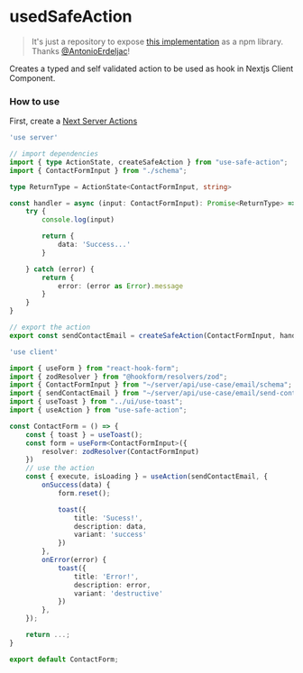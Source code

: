 # usedSafeAction

> It's just a repository to expose [this implementation](https://www.youtube.com/watch?v=pRybm9lXW2c&t=20767s) as a npm library. Thanks [@AntonioErdeljac](https://github.com/AntonioErdeljac)!

Creates a typed and self validated action to be used as hook in Nextjs Client Component.

### How to use

First, create a [Next Server Actions](https://nextjs.org/docs/app/building-your-application/data-fetching/server-actions-and-mutations)

```ts
'use server'

// import dependencies
import { type ActionState, createSafeAction } from "use-safe-action";
import { ContactFormInput } from "./schema";

type ReturnType = ActionState<ContactFormInput, string>

const handler = async (input: ContactFormInput): Promise<ReturnType> => {
    try {
        console.log(input)

        return {
            data: 'Success...'
        }

    } catch (error) {
        return {
            error: (error as Error).message
        }
    }
}

// export the action
export const sendContactEmail = createSafeAction(ContactFormInput, handler)

```

```ts
'use client'

import { useForm } from "react-hook-form";
import { zodResolver } from "@hookform/resolvers/zod";
import { ContactFormInput } from "~/server/api/use-case/email/schema";
import { sendContactEmail } from "~/server/api/use-case/email/send-contact-email";
import { useToast } from "../ui/use-toast";
import { useAction } from "use-safe-action";

const ContactForm = () => {
    const { toast } = useToast();
    const form = useForm<ContactFormInput>({
        resolver: zodResolver(ContactFormInput)
    })
    // use the action
    const { execute, isLoading } = useAction(sendContactEmail, {
        onSuccess(data) {
            form.reset();

            toast({
                title: 'Sucess!',
                description: data,
                variant: 'success'
            })
        },
        onError(error) {
            toast({
                title: 'Error!',
                description: error,
                variant: 'destructive'
            })
        },
    });

    return ...;
}

export default ContactForm;
```